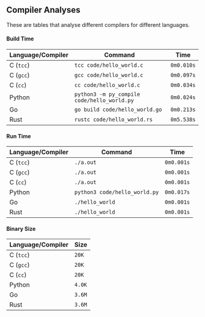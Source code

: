 ## Compiler Analyses

<!-- Please edit the `README.md.tmpl` file instead of the `README.md` -->

These are tables that analyse different compilers for different languages.

#### Build Time

|Language/Compiler|Command|Time|
|-----------------|-------|----|
|C (`tcc`)|`tcc code/hello_world.c`|`0m0.010s`|
|C (`gcc`)|`gcc code/hello_world.c`|`0m0.097s`|
|C (`cc`)|`cc code/hello_world.c`|`0m0.034s`|
|Python|`python3 -m py_compile code/hello_world.py`|`0m0.024s`|
|Go|`go build code/hello_world.go`|`0m0.213s`|
|Rust|`rustc code/hello_world.rs`|`0m5.538s`|

#### Run Time

|Language/Compiler|Command|Time|
|-----------------|-------|----|
|C (`tcc`)|`./a.out`|`0m0.001s`|
|C (`gcc`)|`./a.out`|`0m0.001s`|
|C (`cc`)|`./a.out`|`0m0.001s`|
|Python|`python3 code/hello_world.py`|`0m0.017s`|
|Go|`./hello_world`|`0m0.001s`|
|Rust|`./hello_world`|`0m0.001s`|

#### Binary Size

|Language/Compiler|Size|
|-----------------|----|
|C (`tcc`)|`20K`|
|C (`gcc`)|`20K`|
|C (`cc`)|`20K`|
|Python|`4.0K`|
|Go|`3.6M`|
|Rust|`3.6M`|
